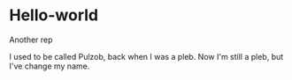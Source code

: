 # Hello-world
Another rep

I used to be called Pulzob, back when I was a pleb. Now I'm still a pleb, but I've change my name.